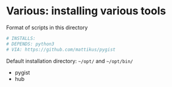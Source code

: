 # Various: installing various tools

Format of scripts in this directory

```yaml
# INSTALLS: 
# DEPENDS: python3
# VIA: https://github.com/mattikus/pygist
```

Default installation directory: `~/opt/` and `~/opt/bin/`

- pygist
- hub
